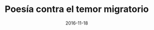 ---
title: Poesía contra el temor migratorio
date: 2016-11-18
link: "http://www.wusa9.com/news/local/dc/dc-students-compete-in-annual-slam-poetry-competition/353627742"
source: El Tiempo Latino
---